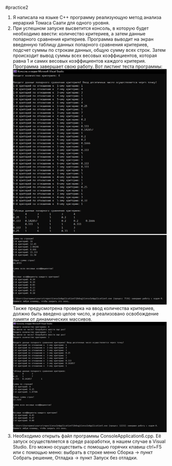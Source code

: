#practice2
1. Я написала на языке С++ программу реализующую метод анализа иерархий Томаса Саати для одного уровня.
2. При успешном запуске высветится консоль, в которую будет необходимо ввести: количество критериев, а затем данные попарного сравнения критериев. Программа выводит на экран          введенную таблицу данных попарного сравнения критериев, подсчет суммы по строкам данных, общую сумму всех строк. Затем происходит вывод суммы всех весовых коэффициентов,          которая равна 1 и самих весовых коэффициентов каждого критерия. Программа завершает свою работу.
   Вот листинг теста программы:
   ![Alt-текст](practice2/1.jpg "1")
   ![Alt-текст](practice2/2.jpg "2")
   Также предусмотрена проверка на ввод количества критериев, должно быть введено целое число, и реализовано освобождение памяти от динамических массивов.
   ![Alt-текст](practice2/3.jpg "3")
3. Необходимо открыть файл программы ConsoleApplication6.cpp. Её запуск  осуществляется в среде разработки, в нашем случае в Visual Studio. Его можно осуществить с помощью горячих    клавиш ctrl+F5 или с помощью меню: выбрать в строке    меню Сборка -> пункт Собрать решение, Отладка -> пункт Запуск без отладки. 

